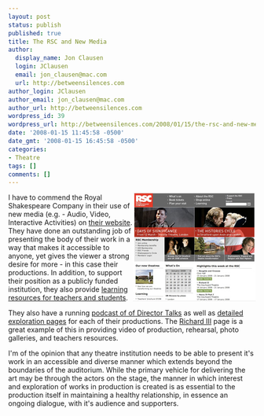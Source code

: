 ```yaml
---
layout: post
status: publish
published: true
title: The RSC and New Media
author:
  display_name: Jon Clausen
  login: JClausen
  email: jon_clausen@mac.com
  url: http://betweensilences.com
author_login: JClausen
author_email: jon_clausen@mac.com
author_url: http://betweensilences.com
wordpress_id: 39
wordpress_url: http://betweensilences.com/2008/01/15/the-rsc-and-new-media/
date: '2008-01-15 11:45:58 -0500'
date_gmt: '2008-01-15 16:45:58 -0500'
categories:
- Theatre
tags: []
comments: []
---
```

<p><a href="/images/2008/01/rsc_screen.jpg" title="RSC Screen - Thumb"><img align="right" src="/images/2008/01/rsc_screen_tn.jpg" alt="RSC Screen - Thumb" /></a>I have to commend the Royal Shakespeare Company in their use of new media (e.g. - Audio, Video, Interactive Activities) on <a href="http://www.rsc.org.uk">their website</a>.  They have done an outstanding job of presenting the body of their work in a way that makes it accessible to anyone, yet gives the viewer a strong desire for more - in this case their productions.   In addition, to support their position as a publicly funded institution, they also provide <a href="http://www.rsc.org.uk/learning/">learning resources for teachers and students</a>. </p>
<p>They also have a running <a href="http://www.rsc.org.uk/RSCPodcasts.xml">podcast of of Director Talks</a> as well as <a href="http://www.rsc.org.uk/explore/">detailed exploration pages</a> for each of their productions.  The <a href="http://www.rsc.org.uk/explore/plays/richard3.htm">Richard III</a> page is a great example of this in providing video of production, rehearsal, photo galleries, and teachers resources.</p>
<p>I'm of the opinion that any theatre institution needs to be able to present it's work in an accessible and diverse manner which extends beyond the boundaries of the auditorium.  While the primary vehicle for delivering the art may be through the actors on the stage, the manner in which interest and exploration of works in production is created is as essential to the production itself in maintaining a healthy relationship, in essence an ongoing dialogue, with it's audience and supporters.</p>
